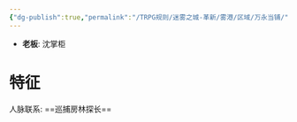 ```yaml
---
{"dg-publish":true,"permalink":"/TRPG规则/迷雾之城-革新/雾港/区域/万永当铺/"}
---
```


- **老板**: 沈掌柜

# 特征
人脉联系: ==巡捕房林探长==
